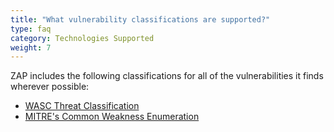 ```yaml
---
title: "What vulnerability classifications are supported?"
type: faq
category: Technologies Supported
weight: 7
---
```


ZAP includes the following classifications for all of the vulnerabilities it
finds wherever possible:

  * [WASC Threat Classification](http://projects.webappsec.org/Threat-Classification)
  * [MITRE's Common Weakness Enumeration](https://cwe.mitre.org/data/index.html)

